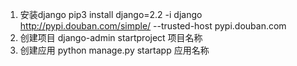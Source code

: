 1. 安装django
pip3 install django=2.2 -i django http://pypi.douban.com/simple/ --trusted-host pypi.douban.com
2. 创建项目
django-admin startproject 项目名称
3. 创建应用
python manage.py startapp 应用名称
